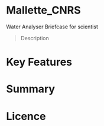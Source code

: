 # Mallette_CNRS
Water Analyser Briefcase for scientist
> Description

# Key Features

# Summary

# Licence

